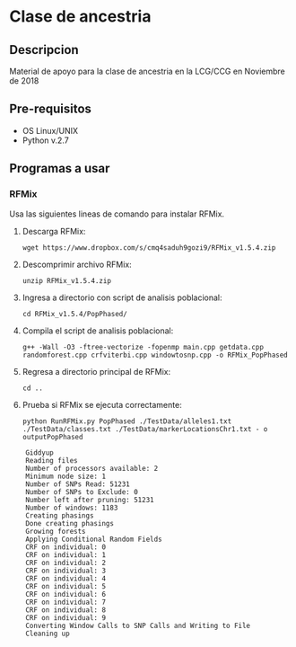 # Clase de ancestria

## Descripcion

Material de apoyo para la clase de ancestria en la LCG/CCG en Noviembre de 2018

## Pre-requisitos

- OS Linux/UNIX
- Python v.2.7

## Programas a usar

### RFMix

Usa las siguientes lineas de comando para instalar RFMix.
 1. Descarga RFMix:

	`wget https://www.dropbox.com/s/cmq4saduh9gozi9/RFMix_v1.5.4.zip`

 2. Descomprimir archivo RFMix:

	`unzip RFMix_v1.5.4.zip`

 3. Ingresa a directorio con script de analisis poblacional:

	`cd RFMix_v1.5.4/PopPhased/`

 4. Compila el script de analisis poblacional:

	`g++ -Wall -O3 -ftree-vectorize -fopenmp main.cpp getdata.cpp randomforest.cpp crfviterbi.cpp windowtosnp.cpp -o RFMix_PopPhased`

 5. Regresa a directorio principal de RFMix:

	`cd ..`

 6. Prueba si RFMix se ejecuta correctamente:

	`python RunRFMix.py PopPhased ./TestData/alleles1.txt ./TestData/classes.txt ./TestData/markerLocationsChr1.txt - o outputPopPhased`

    

```    
    Giddyup
    Reading files
    Number of processors available: 2
    Minimum node size: 1
    Number of SNPs Read: 51231
    Number of SNPs to Exclude: 0
    Number left after pruning: 51231
    Number of windows: 1183
    Creating phasings
    Done creating phasings
    Growing forests
    Applying Conditional Random Fields
    CRF on individual: 0
    CRF on individual: 1
    CRF on individual: 2
    CRF on individual: 3
    CRF on individual: 4
    CRF on individual: 5
    CRF on individual: 6
    CRF on individual: 7
    CRF on individual: 8
    CRF on individual: 9
    Converting Window Calls to SNP Calls and Writing to File
    Cleaning up
```
